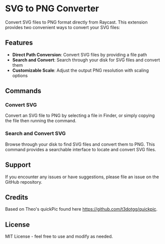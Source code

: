 # SVG to PNG Converter

Convert SVG files to PNG format directly from Raycast. This extension provides two convenient ways to convert your SVG files:

## Features

- **Direct Path Conversion**: Convert SVG files by providing a file path
- **Search and Convert**: Search through your disk for SVG files and convert them
- **Customizable Scale**: Adjust the output PNG resolution with scaling options

## Commands

### Convert SVG

Convert an SVG file to PNG by selecting a file in Finder, or simply copying the file then running the command.

### Search and Convert SVG

Browse through your disk to find SVG files and convert them to PNG. This command provides a searchable interface to locate and convert SVG files.

## Support

If you encounter any issues or have suggestions, please file an issue on the GitHub repository.

## Credits

Based on Theo's quickPic found here https://github.com/t3dotgg/quickpic.

## License

MIT License - feel free to use and modify as needed.
